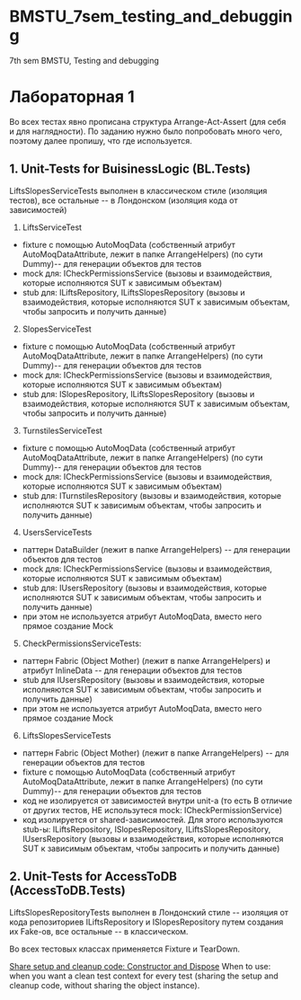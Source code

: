 # BMSTU_7sem_testing_and_debugging
7th sem BMSTU, Testing and debugging

# Лабораторная 1

Во всех тестах явно прописана структура Arrange-Act-Assert (для себя и для наглядности). По заданию нужно было попробовать много чего, поэтому далее пропишу, что где используется.


## 1. Unit-Tests for BuisinessLogic (BL.Tests)

LiftsSlopesServiceTests выполнен в классическом стиле (изоляция тестов), все остальные -- в Лондонском (изоляция кода от зависимостей)

1. LiftsServiceTest
* fixture с помощью AutoMoqData (собственный атрибут AutoMoqDataAttribute, лежит в папке ArrangeHelpers) (по сути Dummy)-- для генерации объектов для тестов 
* mock для: ICheckPermissionsService (вызовы и взаимодействия, которые исполняются SUT к зависимым объектам) 
* stub для: ILiftsRepository, ILiftsSlopesRepository (вызовы и взаимодействия,  которые исполняются SUT к зависимым объектам, чтобы запросить и получить  данные) 

2. SlopesServiceTest
* fixture с помощью AutoMoqData (собственный атрибут AutoMoqDataAttribute, лежит в папке ArrangeHelpers) (по сути Dummy)-- для генерации объектов для тестов 
* mock для: ICheckPermissionsService (вызовы и взаимодействия, которые исполняются SUT к зависимым объектам) 
* stub для: ISlopesRepository, ILiftsSlopesRepository (вызовы и взаимодействия,  которые исполняются SUT к зависимым объектам, чтобы запросить и получить  данные) 

3. TurnstilesServiceTest
* fixture с помощью AutoMoqData (собственный атрибут AutoMoqDataAttribute, лежит в папке ArrangeHelpers) (по сути Dummy)-- для генерации объектов для тестов 
* mock для: ICheckPermissionsService (вызовы и взаимодействия, которые исполняются SUT к зависимым объектам) 
* stub для: ITurnstilesRepository (вызовы и взаимодействия,  которые исполняются SUT к зависимым объектам, чтобы запросить и получить  данные) 

4. UsersServiceTests
* паттерн DataBuilder (лежит в папке ArrangeHelpers) -- для генерации объектов для тестов 
* mock для: ICheckPermissionsService (вызовы и взаимодействия, которые исполняются SUT к зависимым объектам) 
* stub для: IUsersRepository (вызовы и взаимодействия,  которые исполняются SUT к зависимым объектам, чтобы запросить и получить  данные) 
* при этом не используется атрибут AutoMoqData, вместо него прямое создание Mock 



5. CheckPermissionsServiceTests:
* паттерн Fabric (Object Mother) (лежит в папке ArrangeHelpers) и атрибут InlineData -- для генерации объектов для тестов 
* stub для IUsersRepository (вызовы и взаимодействия,  которые исполняются SUT к зависимым объектам, чтобы запросить и получить данные) 
* при этом не используется атрибут AutoMoqData, вместо него прямое создание Mock 

6. LiftsSlopesServiceTests
* паттерн Fabric (Object Mother) (лежит в папке ArrangeHelpers) -- для генерации объектов для тестов 
* fixture с помощью AutoMoqData (собственный атрибут AutoMoqDataAttribute, лежит в папке ArrangeHelpers) (по сути Dummy)-- для генерации объектов для тестов 
* код не изолируется от зависимостей внутри unit-а (то есть В отличие от других тестов, НЕ использутеся mock: ICheckPermissionService) 
* код изолируется от shared-зависимостей. Для этого используются stub-ы: ILiftsRepository, ISlopesRepository, ILiftsSlopesRepository, IUsersRepository (вызовы и взаимодействия,  которые исполняются SUT к зависимым объектам, чтобы запросить и получить  данные) 

## 2. Unit-Tests for AccessToDB (AccessToDB.Tests)

LiftsSlopesRepositoryTests выполнен в Лондонский стиле -- изоляция от кода репозиториев ILiftsRepository и ISlopesRepository путем создания их Fake-ов, все остальные -- в классическом.

Во всех тестовых классах применяется Fixture и TearDown.

[Share setup and cleanup code: Constructor and Dispose](//https://xunit.net/docs/shared-context) 
When to use: when you want a clean test context for every test (sharing the setup and cleanup code, without sharing the object instance).